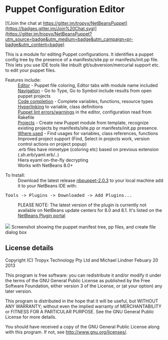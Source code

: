 Puppet Configuration Editor
==============

[![Join the chat at https://gitter.im/tropyx/NetBeansPuppet](https://badges.gitter.im/Join%20Chat.svg)](https://gitter.im/tropyx/NetBeansPuppet?utm_source=badge&utm_medium=badge&utm_campaign=pr-badge&utm_content=badge)

<!--
<a href="https://www.codeship.io/projects/41169"><img src="https://www.codeship.io/projects/fc108f80-35b9-0132-1d49-7a12fe8c1dfc/status"></a>


-->


This is a module for editing Puppet configurations.  It identifies a puppet config tree by the presence of a manifests/site.pp or manifests/init.pp file.
<br>
This lets you use IDE tools like inbuilt git/subversion/mercurial support etc. to edit your puppet files.

<dl>
   <dt>Features include:</dt>

   <dd><a href="https://github.com/tropyx/NetBeansPuppet/wiki/Editing-Puppet-files">Editor</a> - Puppet file coloring, Editor tabs with module name included</dd>
   <dd><a href="https://github.com/tropyx/NetBeansPuppet/wiki/Navigating-Puppet-files">Navigation</a> - Go to Type, Go to Symbol include results from open puppet projects</dd>
   <dd><a href="https://github.com/tropyx/NetBeansPuppet/wiki/Code-completion-in-editor">Code completion</a> - Complete variables, functions, resource types</dd>
   <dd><a href="https://github.com/tropyx/NetBeansPuppet/wiki/Editing-Puppet-files">Hyperlinking</a> to variable, class definitions</dd>
   <dd><a href="https://github.com/tropyx/NetBeansPuppet/wiki/Puppet-Lint-errors-and-fixes">Puppet lint errors/warnings</a> in the editor, configuration read from Rakefile</dd>
   <dd><a href="https://github.com/tropyx/NetBeansPuppet/wiki/Puppet-Projects">Projects</a> - Create new Puppet module from template, recognize existing projects by manifests/site.pp or manifests/init.pp presence.</dd>
   <dd><a href="https://github.com/tropyx/NetBeansPuppet/wiki/Where-Used-query">Where used</a> - Find usages for variables, class references, functions</dd>
   <dd>Improved project support (Find, Select in projects work, version control actions on project popup)</dd>    
   <dd>.erb files have mimetype (coloring etc) based on previous extension (.sh.erb/yaml.erb/..)</dd>
   <dd>Hiera eyaml on-the-fly decrypting</dd>
   <dd>Works with NetBeans 8.0+</dd>
</dl>



<dl>
  <dt>To Install:</dt>
  <dd>Download the latest release <a href="https://github.com/tropyx/NetBeansPuppet/releases/tag/v2.0.3">nbpuppet-2.0.3</a> to your local machine
  add it to your NetBeans IDE with:</dd>
</dl>
<pre>
Tools -> Plugins -> Downloaded -> Add Plugins...
</pre>

  <dd>PLEASE NOTE: The latest version of the plugin is currently not available on NetBeans update centers for 8.0 and 8.1. It's listed on the <a href="http://plugins.netbeans.org/plugin/60170/?show=true">NetBeans Plugin portal</a></dd>

<br>
<img src="https://raw.githubusercontent.com/tropyx/NetBeansPuppet/master/screenshot-puppetfornetbeans.png">
Screenshot showing the puppet manifest tree, pp files, and create file dialog box
<br>
<h2>License details</h2>
Copyright (C) Tropyx Technology Pty Ltd and Michael Lindner Febuary 20 2013

 This program is free software: you can redistribute it and/or modify
 it under the terms of the GNU General Public License as published by
 the Free Software Foundation, either version 3 of the License, or
 (at your option) any later version.

 This program is distributed in the hope that it will be useful,
 but WITHOUT ANY WARRANTY; without even the implied warranty of
 MERCHANTABILITY or FITNESS FOR A PARTICULAR PURPOSE.  See the
 GNU General Public License for more details.

 You should have received a copy of the GNU General Public License
 along with this program.  If not, see <http://www.gnu.org/licenses/>.
